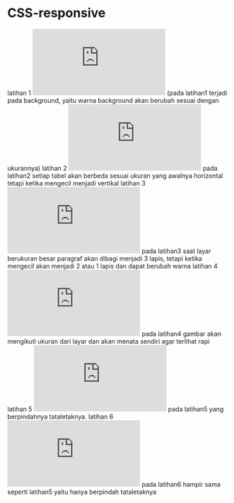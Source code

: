 # CSS-responsive
latihan 1
![Alt Text](https://github.com/yuliusjati/CSS-responsive/blob/master/CSS%20responsive%201.html)
(pada latihan1 terjadi pada background, yaitu warna background akan berubah sesuai dengan ukurannya) 
latihan 2
![Alt Text](https://github.com/yuliusjati/CSS-responsive/blob/master/CSS%20responsive%202.html)
pada latihan2 setiap tabel akan berbeda sesuai ukuran yang awalnya horizontal tetapi ketika mengecil menjadi vertikal
latihan 3
![Alt Text](https://github.com/yuliusjati/CSS-responsive/blob/master/CSS%20responsive%203.html)
pada latihan3 saat layar berukuran besar paragraf akan dibagi menjadi 3 lapis, tetapi ketika mengecil akan menjadi 2 atau 1 lapis dan dapat berubah warna
latihan 4
![Alt Text](https://github.com/yuliusjati/CSS-responsive/blob/master/CSS%20responsive%204.html)
pada latihan4 gambar akan mengikuti ukuran dari layar dan akan menata sendiri agar terlihat rapi
latihan 5
![Alt Text](https://github.com/yuliusjati/CSS-responsive/blob/master/CSS%20responsive%205.html)
pada latihan5 yang berpindahnya tataletaknya. 
latihan 6
![Alt Text](https://github.com/yuliusjati/CSS-responsive/blob/master/CSS%20responsive%206.html)
pada latihan6 hampir sama seperti latihan5 yaitu hanya berpindah tataletaknya 
